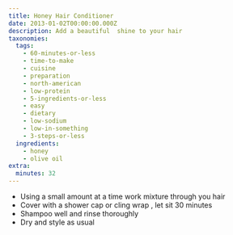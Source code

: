 ```yaml
---
title: Honey Hair Conditioner
date: 2013-01-02T00:00:00.000Z
description: Add a beautiful  shine to your hair
taxonomies:
  tags:
    - 60-minutes-or-less
    - time-to-make
    - cuisine
    - preparation
    - north-american
    - low-protein
    - 5-ingredients-or-less
    - easy
    - dietary
    - low-sodium
    - low-in-something
    - 3-steps-or-less
  ingredients:
    - honey
    - olive oil
extra:
  minutes: 32
---
```

 - Using a small amount at a time work mixture through you hair
 - Cover with a shower cap or cling wrap , let sit 30 minutes
 - Shampoo well and rinse thoroughly
 - Dry and style as usual
